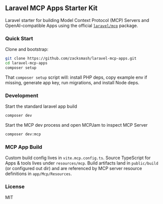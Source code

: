 ## Laravel MCP Apps Starter Kit

Laravel starter for building Model Context Protocol (MCP) Servers and OpenAI-compatible Apps using the official [`laravel/mcp`](https://github.com/laravel/mcp) package.

### Quick Start

Clone and bootstrap:

```bash
git clone https://github.com/zacksmash/laravel-mcp-apps.git
cd laravel-mcp-apps
composer setup
```

That `composer setup` script will: install PHP deps, copy example env if missing, generate app key, run migrations, and install Node deps.

### Development

Start the standard laravel app build

```bash
composer dev
```

Start the MCP dev process and open MCPJam to inspect MCP Server

```bash
composer dev:mcp
```

### MCP App Build

Custom build config lives in `vite.mcp.config.ts`. Source TypeScript for Apps & tools lives under `resources/mcp`. Build artifacts land in `public/build` (or configured out dir) and are referenced by MCP server resource definitions in `app/Mcp/Resources`.

### License

MIT
